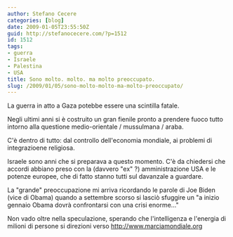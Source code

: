```yaml
---
author: Stefano Cecere
categories: [blog]
date: 2009-01-05T23:55:50Z
guid: http://stefanocecere.com/?p=1512
id: 1512
tags:
- guerra
- Israele
- Palestina
- USA
title: Sono molto. molto. ma molto preoccupato.
slug: /2009/01/05/sono-molto-molto-ma-molto-preoccupato/
---
```


La guerra in atto a Gaza potebbe essere una scintilla fatale.

Negli ultimi anni si è costruito un gran fienile pronto a prendere fuoco tutto intorno alla questione medio-orientale / mussulmana / araba.

C'è dentro di tutto: dal controllo dell'economia mondiale, ai problemi di integrazioene religiosa.

Israele sono anni che si preparava a questo momento. C'è da chiedersi che accordi abbiano preso con la (davvero "ex" ?) amministrazione USA e le potenze europee, che di fatto stanno tutti sul davanzale a guardare.

La "grande" preoccupazione mi arriva ricordando le parole di Joe Biden (vice di Obama) quando a settembre scorso si lasciò sfuggire un "a inizio gennaio Obama dovrà confrontarsi con una crisi enorme…"

Non vado oltre nella speculazione, sperando che l'intelligenza e l'energia di milioni di persone si direzioni verso <http://www.marciamondiale.org>